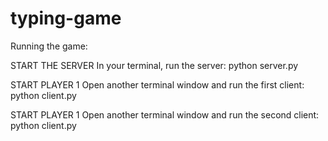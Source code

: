 # typing-game

Running the game:

START THE SERVER
In your terminal, run the server:
python server.py

START PLAYER 1
Open another terminal window and run the first client:
python client.py

START PLAYER 1
Open another terminal window and run the second client:
python client.py
